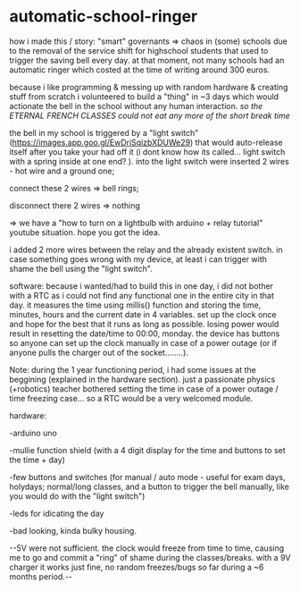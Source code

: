 # automatic-school-ringer
how i made this / story: "smart" governants => chaos in (some) schools due to the removal of the service shift for highschool students that used to trigger the saving bell every day. at that moment, not many schools had an automatic ringer which costed at the time of writing around 300 euros.

because i like programming & messing up with random hardware & creating stuff from scratch i volunteered to build a "thing" in ~3 days which would actionate the bell in the school without any human interaction. *so the ETERNAL FRENCH CLASSES could not eat any more of the short break time*

the bell in my school is triggered by a "light switch" (https://images.app.goo.gl/EwDriSqizbXDUWe29) that would auto-release itself after you take your had off it (i dont know how its called... light switch with a spring inside at one end? ).
into the light switch were inserted 2 wires -  hot wire and a ground one; 

connect these 2 wires => bell rings;

disconnect there 2 wires => nothing

=> we have a "how to turn on a lightbulb with arduino + relay tutorial" youtube situation. hope you got the idea.

i added 2 more wires between the relay and the already existent switch. in case something goes wrong with my device, at least i can trigger with shame the bell using the "light switch".


software:
because i wanted/had to build this in one day, i did not bother with a RTC as i could not find any functional one in the entire city in that day. it measures the time using millis() function and storing the time, minutes, hours and the current date in 4 variables. set up the clock once and hope for the best that it runs as long as possible. losing power would result in resetting the date/time to 00:00, monday. the device has buttons so anyone can set up the clock manually in case of a power outage (or if anyone pulls the charger out of the socket........). 

Note: during the 1 year functioning period, i had some issues at the beggining (explained in the hardware section). just a passionate physics (+robotics) teacher bothered setting the time in case of a power outage / time freezing case... so a RTC would be a very welcomed module.

hardware:

-arduino uno

-mullie function shield (with a 4 digit display for the time and buttons to set the time + day)

-few buttons and switches (for manual / auto mode - useful for exam days, holydays; normal/long classes, and a button to trigger the bell manually, like you would do with the "light switch")

-leds for idicating the day 

-bad looking, kinda bulky housing.

--5V were not sufficient. the clock would freeze from time to time, causing me to go and commit a "ring" of shame during the classes/breaks. with a 9V charger it works just fine, no random freezes/bugs so far during a ~6 months period.--
